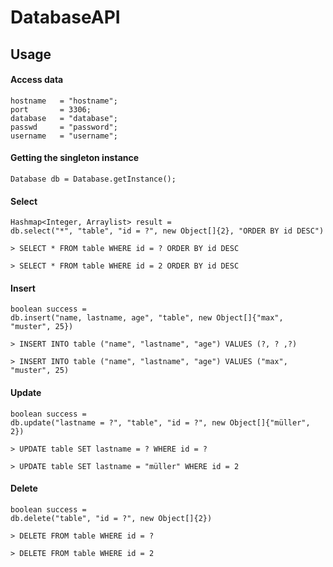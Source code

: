 # DatabaseAPI
## Usage

#### Access data
```
hostname   = "hostname";
port       = 3306;
database   = "database";
passwd     = "password";
username   = "username";
```

#### Getting the singleton instance
```
Database db = Database.getInstance();
```

#### Select
```
Hashmap<Integer, Arraylist> result = 
db.select("*", "table", "id = ?", new Object[]{2}, "ORDER BY id DESC")
```
`> SELECT * FROM table WHERE id = ? ORDER BY id DESC`

`> SELECT * FROM table WHERE id = 2 ORDER BY id DESC`

#### Insert
```
boolean success = 
db.insert("name, lastname, age", "table", new Object[]{"max", "muster", 25})
```
`> INSERT INTO table ("name", "lastname", "age") VALUES (?, ? ,?)`

`> INSERT INTO table ("name", "lastname", "age") VALUES ("max", "muster", 25)`

#### Update
```
boolean success = 
db.update("lastname = ?", "table", "id = ?", new Object[]{"müller", 2})
```
`> UPDATE table SET lastname = ? WHERE id = ?`

`> UPDATE table SET lastname = "müller" WHERE id = 2`

#### Delete
```
boolean success = 
db.delete("table", "id = ?", new Object[]{2})
```
`> DELETE FROM table WHERE id = ?`

`> DELETE FROM table WHERE id = 2`
